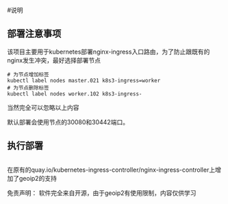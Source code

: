 #说明

## 部署注意事项
该项目主要用于kubernetes部署nginx-ingress入口路由，为了防止跟既有的nginx发生冲突，最好选择部署节点
```
# 为节点增加标签
kubectl label nodes master.021 k8s3-ingress=worker
# 为节点删除标签
kubectl label nodes worker.102 k8s3-ingress-
```

当然完全可以忽略以上内容

默认部署会使用节点的30080和30442端口。

## 执行部署
```

```

在原有的quay.io/kubernetes-ingress-controller/nginx-ingress-controller上增加了geoip2的支持

免责声明：
    软件完全来自开源，由于geoip2有使用限制，内容仅供学习